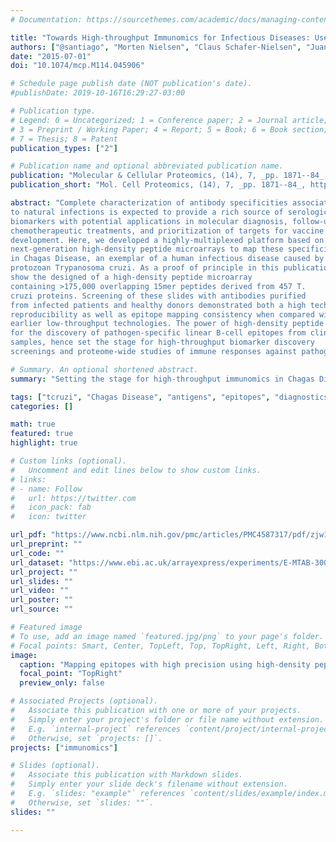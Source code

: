 ```yaml
---
# Documentation: https://sourcethemes.com/academic/docs/managing-content/

title: "Towards High-throughput Immunomics for Infectious Diseases: Use of Next-generation Peptide Microarrays for Rapid Discovery and Mapping of Antigenic Determinants"
authors: ["@santiago", "Morten Nielsen", "Claus Schafer-Nielsen", "Juan Mucci", "Jaime Altcheh", "Virginia Balouz", "Valeria Tekiel", "Alberto C Frasch", "Oscar Campetella", "Carlos A Buscaglia", "@fernan"]
date: "2015-07-01"
doi: "10.1074/mcp.M114.045906"

# Schedule page publish date (NOT publication's date).
#publishDate: 2019-10-16T16:29:27-03:00

# Publication type.
# Legend: 0 = Uncategorized; 1 = Conference paper; 2 = Journal article;
# 3 = Preprint / Working Paper; 4 = Report; 5 = Book; 6 = Book section;
# 7 = Thesis; 8 = Patent
publication_types: ["2"]

# Publication name and optional abbreviated publication name.
publication: "Molecular & Cellular Proteomics, (14), 7, _pp. 1871--84_, https://doi.org/10.1074/mcp.M114.045906"
publication_short: "Mol. Cell Proteomics, (14), 7, _pp. 1871--84_, https://doi.org/10.1074/mcp.M114.045906"

abstract: "Complete characterization of antibody specificities associated
to natural infections is expected to provide a rich source of serologic
biomarkers with potential applications in molecular diagnosis, follow-up of
chemotherapeutic treatments, and prioritization of targets for vaccine
development. Here, we developed a highly-multiplexed platform based on
next-generation high-density peptide microarrays to map these specificities
in Chagas Disease, an exemplar of a human infectious disease caused by the
protozoan Trypanosoma cruzi. As a proof of principle in this publication we
show the designed of a high-density peptide microarray
containing >175,000 overlapping 15mer peptides derived from 457 T.
cruzi proteins. Screening of these slides with antibodies purified
from infected patients and healthy donors demonstrated both a high technical
reproducibility as well as epitope mapping consistency when compared with
earlier low-throughput technologies. The power of high-density peptide chips
for the discovery of pathogen-specific linear B-cell epitopes from clinical
samples, hence set the stage for high-throughput biomarker discovery
screenings and proteome-wide studies of immune responses against pathogens."

# Summary. An optional shortened abstract.
summary: "Setting the stage for high-throughput immunomics in Chagas Disease"

tags: ["tcruzi", "Chagas Disease", "antigens", "epitopes", "diagnostics", "pepchips"]
categories: []

math: true
featured: true
highlight: true

# Custom links (optional).
#   Uncomment and edit lines below to show custom links.
# links:
# - name: Follow
#   url: https://twitter.com
#   icon_pack: fab
#   icon: twitter

url_pdf: "https://www.ncbi.nlm.nih.gov/pmc/articles/PMC4587317/pdf/zjw1871.pdf"
url_preprint: ""
url_code: ""
url_dataset: "https://www.ebi.ac.uk/arrayexpress/experiments/E-MTAB-3008"
url_project: ""
url_slides: ""
url_video: ""
url_poster: ""
url_source: ""

# Featured image
# To use, add an image named `featured.jpg/png` to your page's folder. 
# Focal points: Smart, Center, TopLeft, Top, TopRight, Left, Right, BottomLeft, Bottom, BottomRight.
image:
  caption: "Mapping epitopes with high precision using high-density peptide arrays"
  focal_point: "TopRight"
  preview_only: false

# Associated Projects (optional).
#   Associate this publication with one or more of your projects.
#   Simply enter your project's folder or file name without extension.
#   E.g. `internal-project` references `content/project/internal-project/index.md`.
#   Otherwise, set `projects: []`.
projects: ["immunomics"]

# Slides (optional).
#   Associate this publication with Markdown slides.
#   Simply enter your slide deck's filename without extension.
#   E.g. `slides: "example"` references `content/slides/example/index.md`.
#   Otherwise, set `slides: ""`.
slides: ""

---
```



